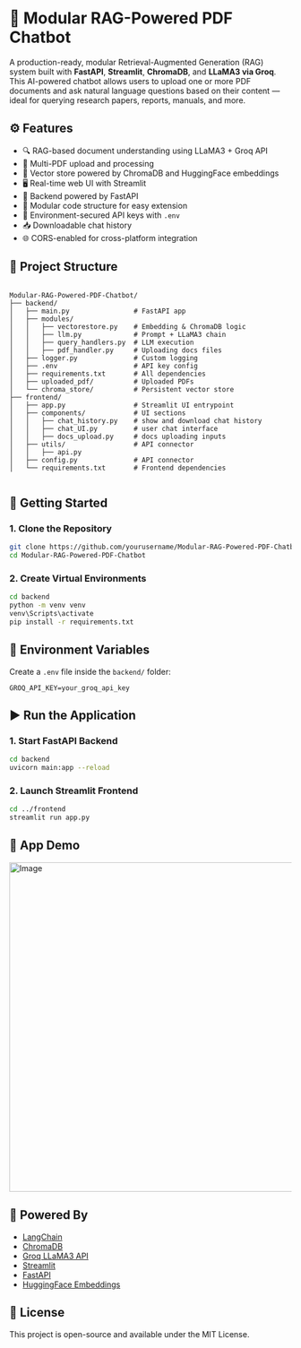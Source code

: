 # 🧠 Modular RAG-Powered PDF Chatbot

A production-ready, modular Retrieval-Augmented Generation (RAG) system built with **FastAPI**, **Streamlit**, **ChromaDB**, and **LLaMA3 via Groq**. This AI-powered chatbot allows users to upload one or more PDF documents and ask natural language questions based on their content — ideal for querying research papers, reports, manuals, and more.

## ⚙️ Features

- 🔍 RAG-based document understanding using LLaMA3 + Groq API
- 📄 Multi-PDF upload and processing
- 🧠 Vector store powered by ChromaDB and HuggingFace embeddings
- 🖥️ Real-time web UI with Streamlit
- 🔧 Backend powered by FastAPI
- 🧩 Modular code structure for easy extension
- 🔐 Environment-secured API keys with `.env`
- 📥 Downloadable chat history
- 🌐 CORS-enabled for cross-platform integration

## 📁 Project Structure

```

Modular-RAG-Powered-PDF-Chatbot/
├── backend/
│   ├── main.py                # FastAPI app
│   ├── modules/
│   │   ├── vectorestore.py    # Embedding & ChromaDB logic
│   │   ├── llm.py             # Prompt + LLaMA3 chain
│   │   ├── query_handlers.py  # LLM execution
│   │   ├── pdf_handler.py     # Uploading docs files
│   ├── logger.py              # Custom logging
│   ├── .env                   # API key config
│   ├── requirements.txt       # All dependencies
│   ├── uploaded_pdf/          # Uploaded PDFs
│   └── chroma_store/          # Persistent vector store
├── frontend/
│   ├── app.py                 # Streamlit UI entrypoint
│   ├── components/            # UI sections
│   │   ├── chat_history.py    # show and download chat history  
│   │   ├── chat_UI.py         # user chat interface
│   │   ├── docs_upload.py     # docs uploading inputs
│   ├── utils/                 # API connector
│   │   ├── api.py            
│   ├── config.py              # API connector
│   └── requirements.txt       # Frontend dependencies


````
## 🚀 Getting Started

### 1. Clone the Repository

```bash
git clone https://github.com/yourusername/Modular-RAG-Powered-PDF-Chatbot.git
cd Modular-RAG-Powered-PDF-Chatbot
````

### 2. Create Virtual Environments

```bash
cd backend
python -m venv venv
venv\Scripts\activate
pip install -r requirements.txt
```

## 🔐 Environment Variables

Create a `.env` file inside the `backend/` folder:

```
GROQ_API_KEY=your_groq_api_key
```

## ▶️ Run the Application

### 1. Start FastAPI Backend

```bash
cd backend
uvicorn main:app --reload
```

### 2. Launch Streamlit Frontend

```bash
cd ../frontend
streamlit run app.py
```

## 📸 App Demo

<img width="1334" height="588" alt="Image" src="https://github.com/user-attachments/assets/8ebe6c12-f0e2-48c4-a3c5-79d1cb725063" />

## 🧠 Powered By

* [LangChain](https://python.langchain.com/)
* [ChromaDB](https://www.trychroma.com/)
* [Groq LLaMA3 API](https://console.groq.com/)
* [Streamlit](https://streamlit.io/)
* [FastAPI](https://fastapi.tiangolo.com/)
* [HuggingFace Embeddings](https://huggingface.co/sentence-transformers/all-MiniLM-L12-v2)

## 📄 License

This project is open-source and available under the MIT License.